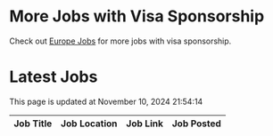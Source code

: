 # More Jobs with Visa Sponsorship

Check out [Europe Jobs](https://github.com/sureshparimi/europejobs#latest-jobs) for more jobs with visa sponsorship.

# Latest Jobs

This page is updated at November 10, 2024 21:54:14

| Job Title | Job Location | Job Link | Job Posted |
| --- | --- | --- | --- |
